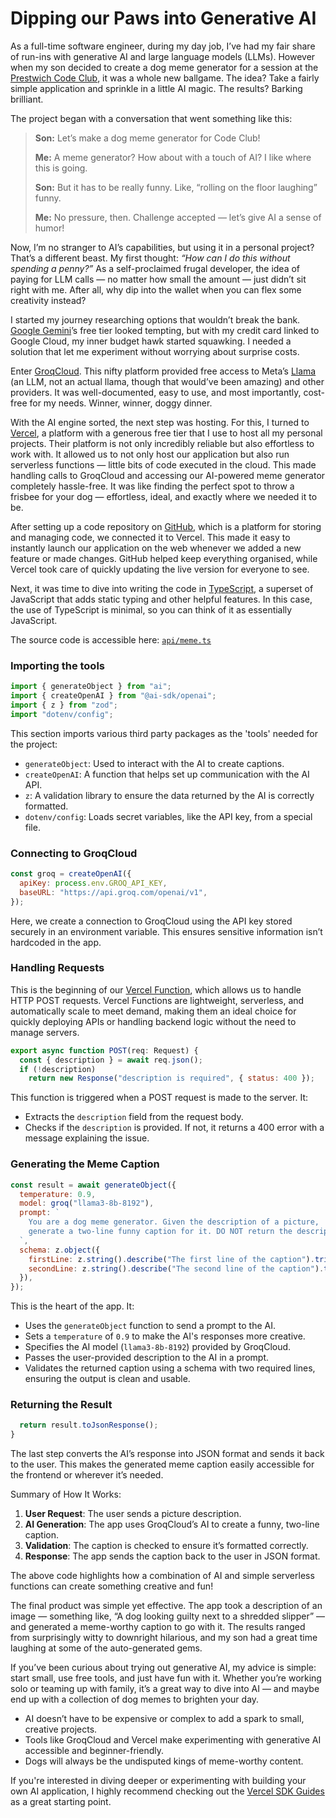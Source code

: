 # Dipping our Paws into Generative AI

As a full-time software engineer, during my day job, I’ve had my fair share of run-ins with generative AI and large language models (LLMs). However when my son decided to create a dog meme generator for a session at the [Prestwich Code Club](https://prestwichcodeclub.org.uk), it was a whole new ballgame. The idea? Take a fairly simple application and sprinkle in a little AI magic. The results? Barking brilliant.

The project began with a conversation that went something like this:

> **Son:** Let’s make a dog meme generator for Code Club!
>
> **Me:** A meme generator? How about with a touch of AI? I like where this is going.
>
> **Son:** But it has to be really funny. Like, “rolling on the floor laughing” funny.
>
> **Me:** No pressure, then. Challenge accepted — let’s give AI a sense of humor!

Now, I’m no stranger to AI’s capabilities, but using it in a personal project? That’s a different beast. My first thought: _“How can I do this without spending a penny?”_ As a self-proclaimed frugal developer, the idea of paying for LLM calls — no matter how small the amount — just didn’t sit right with me. After all, why dip into the wallet when you can flex some creativity instead?

I started my journey researching options that wouldn’t break the bank. [Google Gemini](https://ai.google.dev)’s free tier looked tempting, but with my credit card linked to Google Cloud, my inner budget hawk started squawking. I needed a solution that let me experiment without worrying about surprise costs.

Enter [GroqCloud](https://console.groq.com/docs/quickstart). This nifty platform provided free access to Meta’s [Llama](https://www.llama.com) (an LLM, not an actual llama, though that would’ve been amazing) and other providers. It was well-documented, easy to use, and most importantly, cost-free for my needs. Winner, winner, doggy dinner.

With the AI engine sorted, the next step was hosting. For this, I turned to [Vercel](https://vercel.com), a platform with a generous free tier that I use to host all my personal projects. Their platform is not only incredibly reliable but also effortless to work with. It allowed us to not only host our application but also run serverless functions — little bits of code executed in the cloud. This made handling calls to GroqCloud and accessing our AI-powered meme generator completely hassle-free. It was like finding the perfect spot to throw a frisbee for your dog — effortless, ideal, and exactly where we needed it to be.

After setting up a code repository on [GitHub](https://github.com/kyle-riley/meme-generator), which is a platform for storing and managing code, we connected it to Vercel. This made it easy to instantly launch our application on the web whenever we added a new feature or made changes. GitHub helped keep everything organised, while Vercel took care of quickly updating the live version for everyone to see.

Next, it was time to dive into writing the code in [TypeScript](https://www.typescriptlang.org), a superset of JavaScript that adds static typing and other helpful features. In this case, the use of TypeScript is minimal, so you can think of it as essentially JavaScript.

The source code is accessible here: [`api/meme.ts`](https://github.com/kyle-riley/meme-generator/blob/main/api/meme.ts)

### Importing the tools

```js
import { generateObject } from "ai";
import { createOpenAI } from "@ai-sdk/openai";
import { z } from "zod";
import "dotenv/config";
```

This section imports various third party packages as the 'tools' needed for the project:

- `generateObject`: Used to interact with the AI to create captions.
- `createOpenAI`: A function that helps set up communication with the AI API.
- `z`: A validation library to ensure the data returned by the AI is correctly formatted.
- `dotenv/config`: Loads secret variables, like the API key, from a special file.

### Connecting to GroqCloud

```js
const groq = createOpenAI({
  apiKey: process.env.GROQ_API_KEY,
  baseURL: "https://api.groq.com/openai/v1",
});
```

Here, we create a connection to GroqCloud using the API key stored securely in an environment variable. This ensures sensitive information isn’t hardcoded in the app.

### Handling Requests

This is the beginning of our [Vercel Function](https://vercel.com/docs/functions), which allows us to handle HTTP POST requests. Vercel Functions are lightweight, serverless, and automatically scale to meet demand, making them an ideal choice for quickly deploying APIs or handling backend logic without the need to manage servers.

```js
export async function POST(req: Request) {
  const { description } = await req.json();
  if (!description)
    return new Response("description is required", { status: 400 });
```

This function is triggered when a POST request is made to the server. It:

- Extracts the `description` field from the request body.
- Checks if the `description` is provided. If not, it returns a 400 error with a message explaining the issue.

### Generating the Meme Caption

```js
const result = await generateObject({
  temperature: 0.9,
  model: groq("llama3-8b-8192"),
  prompt: `
    You are a dog meme generator. Given the description of a picture,
    generate a two-line funny caption for it. DO NOT return the description: ${description}
  `,
  schema: z.object({
    firstLine: z.string().describe("The first line of the caption").trim(),
    secondLine: z.string().describe("The second line of the caption").trim(),
  }),
});
```

This is the heart of the app. It:

- Uses the `generateObject` function to send a prompt to the AI.
- Sets a `temperature` of `0.9` to make the AI's responses more creative.
- Specifies the AI model (`llama3-8b-8192`) provided by GroqCloud.
- Passes the user-provided description to the AI in a prompt.
- Validates the returned caption using a schema with two required lines, ensuring the output is clean and usable.

### Returning the Result

```js
  return result.toJsonResponse();
}
```

The last step converts the AI’s response into JSON format and sends it back to the user. This makes the generated meme caption easily accessible for the frontend or wherever it’s needed.

Summary of How It Works:

1. **User Request**: The user sends a picture description.
2. **AI Generation**: The app uses GroqCloud’s AI to create a funny, two-line caption.
3. **Validation**: The caption is checked to ensure it’s formatted correctly.
4. **Response**: The app sends the caption back to the user in JSON format.

The above code highlights how a combination of AI and simple serverless functions can create something creative and fun!

The final product was simple yet effective. The app took a description of an image — something like, “A dog looking guilty next to a shredded slipper” — and generated a meme-worthy caption to go with it. The results ranged from surprisingly witty to downright hilarious, and my son had a great time laughing at some of the auto-generated gems.

If you’ve been curious about trying out generative AI, my advice is simple: start small, use free tools, and just have fun with it. Whether you’re working solo or teaming up with family, it’s a great way to dive into AI — and maybe end up with a collection of dog memes to brighten your day.

- AI doesn’t have to be expensive or complex to add a spark to small, creative projects.
- Tools like GroqCloud and Vercel make experimenting with generative AI accessible and beginner-friendly.
- Dogs will always be the undisputed kings of meme-worthy content.

If you're interested in diving deeper or experimenting with building your own AI application, I highly recommend checking out the [Vercel SDK Guides](https://sdk.vercel.ai/docs/guides) as a great starting point.
